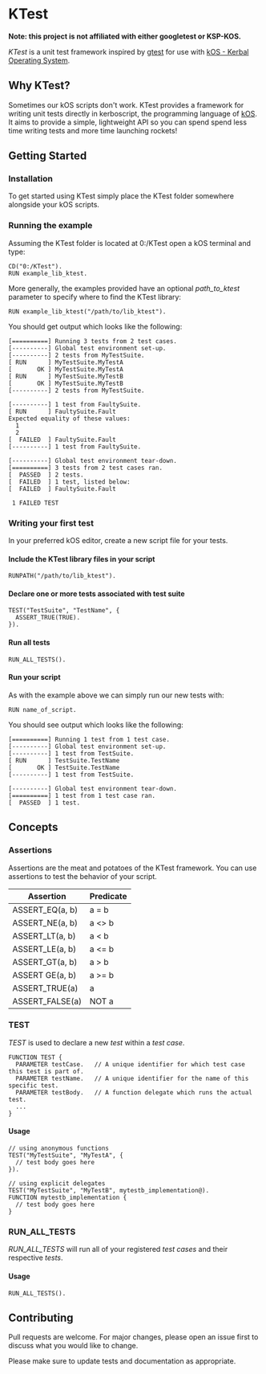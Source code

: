 # KTest
**Note: this project is not affiliated with either googletest or KSP-KOS.**


*KTest* is a unit test framework inspired by [gtest](https://github.com/google/googletest/blob/master/googletest/docs/primer.md) for use with [kOS - Kerbal Operating System](https://github.com/KSP-KOS/KOS).

## Why KTest?
Sometimes our kOS scripts don't work. KTest provides a framework for writing unit tests directly in kerboscript, the programming language of [kOS](https://github.com/KSP-KOS/KOS). It aims to provide a simple, lightweight API so you can spend spend less time writing tests and more time launching rockets!

## Getting Started
### Installation
To get started using KTest simply place the KTest folder somewhere alongside your kOS scripts.

### Running the example
Assuming the KTest folder is located at 0:/KTest open a kOS terminal and type:
```
CD("0:/KTest").
RUN example_lib_ktest.
```
More generally, the examples provided have an optional *path_to_ktest* parameter to specify where to find the KTest library:
```
RUN example_lib_ktest("/path/to/lib_ktest").
```
You should get output which looks like the following:
```
[==========] Running 3 tests from 2 test cases.
[----------] Global test environment set-up.
[----------] 2 tests from MyTestSuite.
[ RUN      ] MyTestSuite.MyTestA
[       OK ] MyTestSuite.MyTestA
[ RUN      ] MyTestSuite.MyTestB
[       OK ] MyTestSuite.MyTestB
[----------] 2 tests from MyTestSuite.

[----------] 1 test from FaultySuite.
[ RUN      ] FaultySuite.Fault
Expected equality of these values:
  1
  2
[  FAILED  ] FaultySuite.Fault
[----------] 1 test from FaultySuite.

[----------] Global test environment tear-down.
[==========] 3 tests from 2 test cases ran.
[  PASSED  ] 2 tests.
[  FAILED  ] 1 test, listed below:
[  FAILED  ] FaultySuite.Fault

 1 FAILED TEST
```

### Writing your first test
In your preferred kOS editor, create a new script file for your tests.
#### Include the KTest library files in your script
```
RUNPATH("/path/to/lib_ktest").
```
#### Declare one or more tests associated with test suite
```
TEST("TestSuite", "TestName", {
  ASSERT_TRUE(TRUE).
}).
```
#### Run all tests
```
RUN_ALL_TESTS().
```

#### Run your script
As with the example above we can simply run our new tests with:
```
RUN name_of_script.
```
You should see output which looks like the following:
```
[==========] Running 1 test from 1 test case.
[----------] Global test environment set-up.
[----------] 1 test from TestSuite.
[ RUN      ] TestSuite.TestName
[       OK ] TestSuite.TestName
[----------] 1 test from TestSuite.

[----------] Global test environment tear-down.
[==========] 1 test from 1 test case ran.
[  PASSED  ] 1 test.
```

## Concepts
### Assertions
Assertions are the meat and potatoes of the KTest framework.
You can use assertions to test the behavior of your script.

|    Assertion    | Predicate |
| --------------- | --------- |
| ASSERT_EQ(a, b) | a = b  |
| ASSERT_NE(a, b) | a <> b |
| ASSERT_LT(a, b) | a < b  |
| ASSERT_LE(a, b) | a <= b |
| ASSERT_GT(a, b) | a > b  |
| ASSERT GE(a, b) | a >= b |
| ASSERT_TRUE(a)  | a      |
| ASSERT_FALSE(a) | NOT a  |

### TEST
*TEST* is used to declare a new *test* within a *test case*.
```
FUNCTION TEST {
  PARAMETER testCase.   // A unique identifier for which test case this test is part of.
  PARAMETER testName.   // A unique identifier for the name of this specific test.
  PARAMETER testBody.   // A function delegate which runs the actual test.
  ...
}
```
#### Usage
```
// using anonymous functions
TEST("MyTestSuite", "MyTestA", {
  // test body goes here
}).

// using explicit delegates
TEST("MyTestSuite", "MyTestB", mytestb_implementation@).
FUNCTION mytestb_implementation {
  // test body goes here
}
```

### RUN_ALL_TESTS
*RUN_ALL_TESTS* will run all of your registered *test cases* and their respective *tests*.
#### Usage
```RUN_ALL_TESTS().```

## Contributing
Pull requests are welcome. For major changes, please open an issue first to discuss what you would like to change.

Please make sure to update tests and documentation as appropriate.
